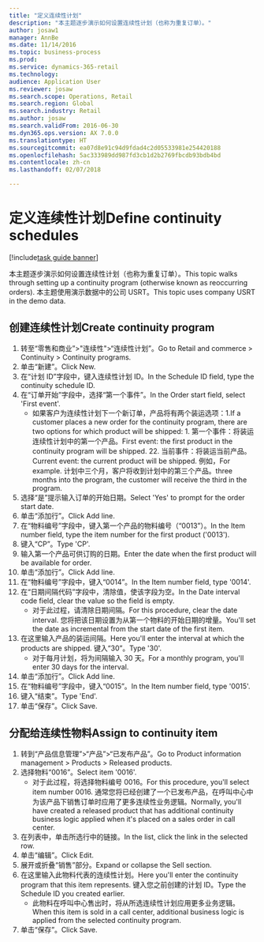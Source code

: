 ```yaml
--- 
title: "定义连续性计划"
description: "本主题逐步演示如何设置连续性计划（也称为重复订单）。"
author: josaw1
manager: AnnBe
ms.date: 11/14/2016
ms.topic: business-process
ms.prod: 
ms.service: dynamics-365-retail
ms.technology: 
audience: Application User
ms.reviewer: josaw
ms.search.scope: Operations, Retail
ms.search.region: Global
ms.search.industry: Retail
ms.author: josaw
ms.search.validFrom: 2016-06-30
ms.dyn365.ops.version: AX 7.0.0
ms.translationtype: HT
ms.sourcegitcommit: ea07d8e91c94d9fdad4c2d05533981e254420188
ms.openlocfilehash: 5ac333989dd987fd3cb1d2b2769fbcdb93bdb4bd
ms.contentlocale: zh-cn
ms.lasthandoff: 02/07/2018

---
```

# <a name="define-continuity-schedules"></a><span data-ttu-id="9f3e2-103">定义连续性计划</span><span class="sxs-lookup"><span data-stu-id="9f3e2-103">Define continuity schedules</span></span>

[!include[task guide banner](../includes/task-guide-banner.md)]

<span data-ttu-id="9f3e2-104">本主题逐步演示如何设置连续性计划（也称为重复订单）。</span><span class="sxs-lookup"><span data-stu-id="9f3e2-104">This topic walks through setting up a continuity program (otherwise known as reoccurring orders).</span></span> <span data-ttu-id="9f3e2-105">本主题使用演示数据中的公司 USRT。</span><span class="sxs-lookup"><span data-stu-id="9f3e2-105">This topic uses company USRT in the demo data.</span></span>


## <a name="create-continuity-program"></a><span data-ttu-id="9f3e2-106">创建连续性计划</span><span class="sxs-lookup"><span data-stu-id="9f3e2-106">Create continuity program</span></span>
1. <span data-ttu-id="9f3e2-107">转至“零售和商业”>"连续性">“连续性计划”。</span><span class="sxs-lookup"><span data-stu-id="9f3e2-107">Go to Retail and commerce > Continuity > Continuity programs.</span></span>
2. <span data-ttu-id="9f3e2-108">单击“新建”。</span><span class="sxs-lookup"><span data-stu-id="9f3e2-108">Click New.</span></span>
3. <span data-ttu-id="9f3e2-109">在“计划 ID”字段中，键入连续性计划 ID。</span><span class="sxs-lookup"><span data-stu-id="9f3e2-109">In the Schedule ID field, type the continuity schedule ID.</span></span>
4. <span data-ttu-id="9f3e2-110">在“订单开始”字段中，选择“第一个事件”。</span><span class="sxs-lookup"><span data-stu-id="9f3e2-110">In the Order start field, select 'First event'.</span></span>
    * <span data-ttu-id="9f3e2-111">如果客户为连续性计划下一个新订单，产品将有两个装运选项：1.</span><span class="sxs-lookup"><span data-stu-id="9f3e2-111">If a customer places a new order for the continuity program, there are two options for which product will be shipped:  1.</span></span> <span data-ttu-id="9f3e2-112">第一个事件：将装运连续性计划中的第一个产品。</span><span class="sxs-lookup"><span data-stu-id="9f3e2-112">First event: the first product in the continuity program will be shipped.</span></span>  <span data-ttu-id="9f3e2-113">2</span><span class="sxs-lookup"><span data-stu-id="9f3e2-113">2.</span></span> <span data-ttu-id="9f3e2-114">当前事件：将装运当前产品。</span><span class="sxs-lookup"><span data-stu-id="9f3e2-114">Current event: the current product will be shipped.</span></span> <span data-ttu-id="9f3e2-115">例如，</span><span class="sxs-lookup"><span data-stu-id="9f3e2-115">For example.</span></span> <span data-ttu-id="9f3e2-116">计划中三个月，客户将收到计划中的第三个产品。</span><span class="sxs-lookup"><span data-stu-id="9f3e2-116">three months into the program, the customer will receive the third in the program.</span></span>  
5. <span data-ttu-id="9f3e2-117">选择“是”提示输入订单的开始日期。</span><span class="sxs-lookup"><span data-stu-id="9f3e2-117">Select 'Yes' to prompt for the order start date.</span></span>
6. <span data-ttu-id="9f3e2-118">单击“添加行”。</span><span class="sxs-lookup"><span data-stu-id="9f3e2-118">Click Add line.</span></span>
7. <span data-ttu-id="9f3e2-119">在“物料编号”字段中，键入第一个产品的物料编号（“0013”）。</span><span class="sxs-lookup"><span data-stu-id="9f3e2-119">In the Item number field, type the item number for the first product ('0013').</span></span>
8. <span data-ttu-id="9f3e2-120">键入“CP”。</span><span class="sxs-lookup"><span data-stu-id="9f3e2-120">Type 'CP'.</span></span>
9. <span data-ttu-id="9f3e2-121">输入第一个产品可供订购的日期。</span><span class="sxs-lookup"><span data-stu-id="9f3e2-121">Enter the date when the first product will be available for order.</span></span>
10. <span data-ttu-id="9f3e2-122">单击“添加行”。</span><span class="sxs-lookup"><span data-stu-id="9f3e2-122">Click Add line.</span></span>
11. <span data-ttu-id="9f3e2-123">在“物料编号”字段中，键入“0014”。</span><span class="sxs-lookup"><span data-stu-id="9f3e2-123">In the Item number field, type '0014'.</span></span>
12. <span data-ttu-id="9f3e2-124">在“日期间隔代码”字段中，清除值，使该字段为空。</span><span class="sxs-lookup"><span data-stu-id="9f3e2-124">In the Date interval code field, clear the value so the field is empty.</span></span>
    * <span data-ttu-id="9f3e2-125">对于此过程，请清除日期间隔。</span><span class="sxs-lookup"><span data-stu-id="9f3e2-125">For this procedure, clear the date interval.</span></span> <span data-ttu-id="9f3e2-126">您将把该日期设置为从第一个物料的开始日期的增量。</span><span class="sxs-lookup"><span data-stu-id="9f3e2-126">You'll set the date as incremental from the start date of the first item.</span></span>  
13. <span data-ttu-id="9f3e2-127">在这里输入产品的装运间隔。</span><span class="sxs-lookup"><span data-stu-id="9f3e2-127">Here you'll enter the interval at which the products are shipped.</span></span> <span data-ttu-id="9f3e2-128">键入“30”。</span><span class="sxs-lookup"><span data-stu-id="9f3e2-128">Type '30'.</span></span>
    * <span data-ttu-id="9f3e2-129">对于每月计划，将为间隔输入 30 天。</span><span class="sxs-lookup"><span data-stu-id="9f3e2-129">For a monthly program, you'll enter 30 days for the interval.</span></span>  
14. <span data-ttu-id="9f3e2-130">单击“添加行”。</span><span class="sxs-lookup"><span data-stu-id="9f3e2-130">Click Add line.</span></span>
15. <span data-ttu-id="9f3e2-131">在“物料编号”字段中，键入“0015”。</span><span class="sxs-lookup"><span data-stu-id="9f3e2-131">In the Item number field, type '0015'.</span></span>
16. <span data-ttu-id="9f3e2-132">键入“结束”。</span><span class="sxs-lookup"><span data-stu-id="9f3e2-132">Type 'End'.</span></span>
17. <span data-ttu-id="9f3e2-133">单击“保存”。</span><span class="sxs-lookup"><span data-stu-id="9f3e2-133">Click Save.</span></span>

## <a name="assign-to-continuity-item"></a><span data-ttu-id="9f3e2-134">分配给连续性物料</span><span class="sxs-lookup"><span data-stu-id="9f3e2-134">Assign to continuity item</span></span>
1. <span data-ttu-id="9f3e2-135">转到“产品信息管理”>“产品”>“已发布产品”。</span><span class="sxs-lookup"><span data-stu-id="9f3e2-135">Go to Product information management > Products > Released products.</span></span>
2. <span data-ttu-id="9f3e2-136">选择物料“0016”。</span><span class="sxs-lookup"><span data-stu-id="9f3e2-136">Select item '0016'.</span></span>
    * <span data-ttu-id="9f3e2-137">对于此过程，将选择物料编号 0016。</span><span class="sxs-lookup"><span data-stu-id="9f3e2-137">For this procedure, you'll select item number 0016.</span></span> <span data-ttu-id="9f3e2-138">通常您将已经创建了一个已发布产品，在呼叫中心中为该产品下销售订单时应用了更多连续性业务逻辑。</span><span class="sxs-lookup"><span data-stu-id="9f3e2-138">Normally, you'll have created a released product that has additional continuity business logic applied when it's placed on a sales order in call center.</span></span>  
3. <span data-ttu-id="9f3e2-139">在列表中，单击所选行中的链接。</span><span class="sxs-lookup"><span data-stu-id="9f3e2-139">In the list, click the link in the selected row.</span></span>
4. <span data-ttu-id="9f3e2-140">单击“编辑”。</span><span class="sxs-lookup"><span data-stu-id="9f3e2-140">Click Edit.</span></span>
5. <span data-ttu-id="9f3e2-141">展开或折叠“销售”部分。</span><span class="sxs-lookup"><span data-stu-id="9f3e2-141">Expand or collapse the Sell section.</span></span>
6. <span data-ttu-id="9f3e2-142">在这里输入此物料代表的连续性计划。</span><span class="sxs-lookup"><span data-stu-id="9f3e2-142">Here you'll enter the continuity program that this item represents.</span></span> <span data-ttu-id="9f3e2-143">键入您之前创建的计划 ID。</span><span class="sxs-lookup"><span data-stu-id="9f3e2-143">Type the Schedule ID you created earlier.</span></span>
    * <span data-ttu-id="9f3e2-144">此物料在呼叫中心售出时，将从所选连续性计划应用更多业务逻辑。</span><span class="sxs-lookup"><span data-stu-id="9f3e2-144">When this item is sold in a call center, additional business logic is applied from the selected continuity program.</span></span>  
7. <span data-ttu-id="9f3e2-145">单击“保存”。</span><span class="sxs-lookup"><span data-stu-id="9f3e2-145">Click Save.</span></span>


